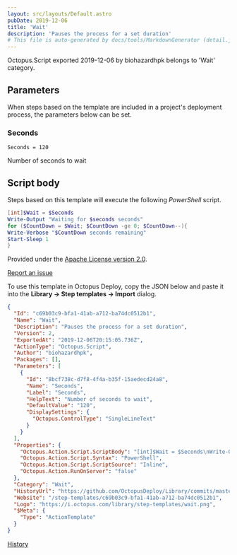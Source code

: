 ```yaml
---
layout: src/layouts/Default.astro
pubDate: 2019-12-06
title: 'Wait'
description: 'Pauses the process for a set duration'
# This file is auto-generated by docs/tools/MarkdownGenerator (detail.js)
---
```


Octopus.Script exported 2019-12-06 by biohazardhpk belongs to 'Wait' category.

## Parameters

When steps based on the template are included in a project's deployment process, the parameters below can be set.


<div class="param">

### Seconds

`Seconds = 120`

Number of seconds to wait

</div>
        

## Script body

Steps based on this template will execute the following *PowerShell* script.

```PowerShell
[int]$Wait = $Seconds
Write-Output "Waiting for $seconds seconds"
for ($CountDown = $Wait; $CountDown -ge 0; $CountDown--){
Write-Verbose "$CountDown seconds remaining"
Start-Sleep 1
}
```

Provided under the [Apache License version 2.0](https://github.com/OctopusDeploy/Library/blob/master/LICENSE.txt).

[Report an issue](https://github.com/OctopusDeploy/Library/issues/new?assignees=&labels=&projects=&template=bug-report.yml&title=Issue%20with%20Wait&step-template=Wait)

<div class="get-json">

To use this template in Octopus Deploy, copy the JSON below and paste it into the **Library → Step templates → Import** dialog.

```json
{
  "Id": "c69b03c9-bfa1-41ab-a712-ba74dc0512b1",
  "Name": "Wait",
  "Description": "Pauses the process for a set duration",
  "Version": 2,
  "ExportedAt": "2019-12-06T20:15:05.736Z",
  "ActionType": "Octopus.Script",
  "Author": "biohazardhpk",
  "Packages": [],
  "Parameters": [
    {
      "Id": "8bcf738c-d7f8-4f4a-b35f-15aedecd24a8",
      "Name": "Seconds",
      "Label": "Seconds",
      "HelpText": "Number of seconds to wait",
      "DefaultValue": "120",
      "DisplaySettings": {
        "Octopus.ControlType": "SingleLineText"
      }
    }
  ],
  "Properties": {
    "Octopus.Action.Script.ScriptBody": "[int]$Wait = $Seconds\nWrite-Output \"Waiting for $seconds seconds\"\nfor ($CountDown = $Wait; $CountDown -ge 0; $CountDown--){\nWrite-Verbose \"$CountDown seconds remaining\"\nStart-Sleep 1\n}",
    "Octopus.Action.Script.Syntax": "PowerShell",
    "Octopus.Action.Script.ScriptSource": "Inline",
    "Octopus.Action.RunOnServer": "false"
  },
  "Category": "Wait",
  "HistoryUrl": "https://github.com/OctopusDeploy/Library/commits/master/step-templates//opt/buildagent/work/75443764cd38076d/step-templates/wait.json",
  "Website": "/step-templates/c69b03c9-bfa1-41ab-a712-ba74dc0512b1",
  "Logo": "https://i.octopus.com/library/step-templates/wait.png",
  "$Meta": {
    "Type": "ActionTemplate"
  }
}
```

[History](https://github.com/OctopusDeploy/Library/commits/master/step-templates/https://github.com/OctopusDeploy/Library/commits/master/step-templates//opt/buildagent/work/75443764cd38076d/step-templates/wait.json)

</div>
